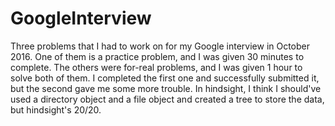 # GoogleInterview

Three problems that I had to work on for my Google interview in October 2016. One of them is a practice problem, and I was given 30 minutes to complete. The others were for-real problems, and I was given 1 hour to solve both of them. I completed the first one and successfully submitted it, but the second gave me some more trouble. In hindsight, I think I should've used a directory object and a file object and created a tree to store the data, but hindsight's 20/20.
